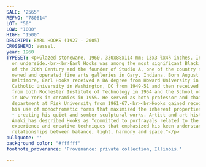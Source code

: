 ```yaml
---
SALE: '2565'
REFNO: "780614"
LOT: "50"
LOW: "1000"
HIGH: "1500"
DESCRIPT: EARL HOOKS (1927 - 2005)
CROSSHEAD: Vessel.
year: 1960
TYPESET: <p>Glazed stoneware, 1960. 330x88x114 mm; 13x3 ⅜x4½ inches. Incised signature
  on underside.<br><br>Earl Hooks was among the most significant Black ceramic artists
  of the 20th Century and the founder of Studio A, one of the country's first Black
  owned and operated fine arts galleries in Gary, Indiana. Born August 2, 1927 in
  Baltimore, Earl Hooks received a BA degree from Howard University in 1949, attended
  Catholic University in Washington, DC from 1949-51 and then received graduate certificates
  from both Rochester Institute of Technology in 1954 and the School of American Craftsman
  in New York in ceramics in 1955. He served as both professor and chair of the art
  department at Fisk University from 1961-67.<br><br>Hooks gained recognition for
  his use of monochromatic forms that maximized the inherent properties of his materials
  - creating his quiet and somber sculptural works. Artist and art historian Amalia
  Amaki has described Hooks as "committed to portrayals related to the African American
  experience and creative techniques that emphasized his keen understanding of the
  relationships between balance, light, harmony and space."</p>
pullquote: ''
background_color: "#ffffff"
footnote_provenance: 'Provenance: private collection, Illinois.'

---
```

